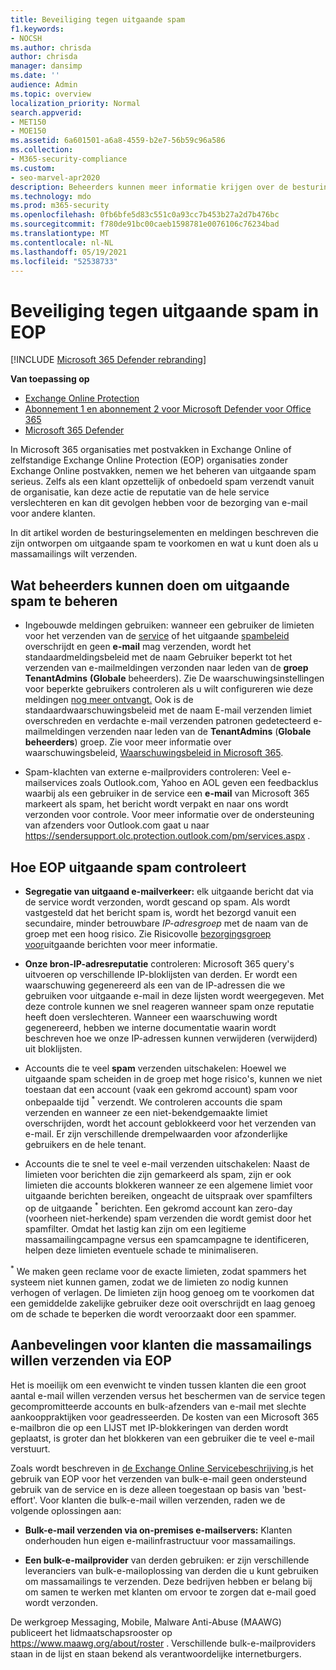 ```yaml
---
title: Beveiliging tegen uitgaande spam
f1.keywords:
- NOCSH
ms.author: chrisda
author: chrisda
manager: dansimp
ms.date: ''
audience: Admin
ms.topic: overview
localization_priority: Normal
search.appverid:
- MET150
- MOE150
ms.assetid: 6a601501-a6a8-4559-b2e7-56b59c96a586
ms.collection:
- M365-security-compliance
ms.custom:
- seo-marvel-apr2020
description: Beheerders kunnen meer informatie krijgen over de besturingselementen voor uitgaande spam in Exchange Online Protection (EOP) en wat u moet doen als u massamailings wilt verzenden.
ms.technology: mdo
ms.prod: m365-security
ms.openlocfilehash: 0fb6bfe5d83c551c0a93cc7b453b27a2d7b476bc
ms.sourcegitcommit: f780de91bc00caeb1598781e0076106c76234bad
ms.translationtype: MT
ms.contentlocale: nl-NL
ms.lasthandoff: 05/19/2021
ms.locfileid: "52538733"
---
```

# <a name="outbound-spam-protection-in-eop"></a>Beveiliging tegen uitgaande spam in EOP

[!INCLUDE [Microsoft 365 Defender rebranding](../includes/microsoft-defender-for-office.md)]

**Van toepassing op**
- [Exchange Online Protection](exchange-online-protection-overview.md)
- [Abonnement 1 en abonnement 2 voor Microsoft Defender voor Office 365](defender-for-office-365.md)
- [Microsoft 365 Defender](../defender/microsoft-365-defender.md)

In Microsoft 365 organisaties met postvakken in Exchange Online of zelfstandige Exchange Online Protection (EOP) organisaties zonder Exchange Online postvakken, nemen we het beheren van uitgaande spam serieus. Zelfs als een klant opzettelijk of onbedoeld spam verzendt vanuit de organisatie, kan deze actie de reputatie van de hele service verslechteren en kan dit gevolgen hebben voor de bezorging van e-mail voor andere klanten.

In dit artikel worden de besturingselementen en meldingen beschreven die zijn ontworpen om uitgaande spam te voorkomen en wat u kunt doen als u massamailings wilt verzenden.

## <a name="what-admins-can-do-to-control-outbound-spam"></a>Wat beheerders kunnen doen om uitgaande spam te beheren

- Ingebouwde meldingen gebruiken: wanneer een gebruiker de limieten voor het verzenden van de [service](/office365/servicedescriptions/exchange-online-service-description/exchange-online-limits#sending-limits-across-office-365-options) of het  uitgaande [spambeleid](configure-the-outbound-spam-policy.md) overschrijdt en geen **e-mail** mag verzenden, wordt het standaardmeldingsbeleid met de naam Gebruiker beperkt tot het verzenden van e-mailmeldingen verzonden naar leden van de **groep TenantAdmins** **(Globale** beheerders). Zie De waarschuwingsinstellingen voor beperkte gebruikers controleren als u wilt configureren wie deze meldingen [nog meer ontvangt.](removing-user-from-restricted-users-portal-after-spam.md#verify-the-alert-settings-for-restricted-users) Ook is de standaardwaarschuwingsbeleid met de  naam E-mail verzenden limiet overschreden en verdachte e-mail verzenden patronen gedetecteerd e-mailmeldingen verzenden naar leden van de **TenantAdmins** (**Globale beheerders**) groep.  Zie voor meer informatie over waarschuwingsbeleid, [Waarschuwingsbeleid in Microsoft 365](../../compliance/alert-policies.md).

- Spam-klachten van externe e-mailproviders controleren: Veel e-mailservices zoals Outlook.com, Yahoo en AOL geven een feedbacklus waarbij als een gebruiker in de service een **e-mail** van Microsoft 365 markeert als spam, het bericht wordt verpakt en naar ons wordt verzonden voor controle. Voor meer informatie over de ondersteuning van afzenders voor Outlook.com gaat u naar <https://sendersupport.olc.protection.outlook.com/pm/services.aspx> .

## <a name="how-eop-controls-outbound-spam"></a>Hoe EOP uitgaande spam controleert

- **Segregatie van uitgaand e-mailverkeer:** elk uitgaande bericht dat via de service wordt verzonden, wordt gescand op spam. Als wordt vastgesteld dat het bericht spam is, wordt het bezorgd vanuit een secundaire, minder betrouwbare _IP-adresgroep_ met de naam van de groep met een hoog risico. Zie Risicovolle [bezorgingsgroep voor](high-risk-delivery-pool-for-outbound-messages.md)uitgaande berichten voor meer informatie.

- **Onze bron-IP-adresreputatie** controleren: Microsoft 365 query's uitvoeren op verschillende IP-bloklijsten van derden. Er wordt een waarschuwing gegenereerd als een van de IP-adressen die we gebruiken voor uitgaande e-mail in deze lijsten wordt weergegeven. Met deze controle kunnen we snel reageren wanneer spam onze reputatie heeft doen verslechteren. Wanneer een waarschuwing wordt gegenereerd, hebben we interne documentatie waarin wordt beschreven hoe we onze IP-adressen kunnen verwijderen (verwijderd) uit bloklijsten.

- Accounts die te veel **spam** verzenden uitschakelen: Hoewel we uitgaande spam scheiden in de groep met hoge risico's, kunnen we niet toestaan dat een account (vaak een gekromd account) spam voor onbepaalde tijd <sup>\*</sup> verzendt. We controleren accounts die spam verzenden en wanneer ze een niet-bekendgemaakte limiet overschrijden, wordt het account geblokkeerd voor het verzenden van e-mail. Er zijn verschillende drempelwaarden voor afzonderlijke gebruikers en de hele tenant.

- Accounts die te snel te veel e-mail verzenden uitschakelen: Naast de limieten voor berichten die zijn gemarkeerd als spam, zijn er ook limieten die accounts blokkeren wanneer ze een algemene limiet voor uitgaande berichten bereiken, ongeacht de uitspraak over spamfilters op de uitgaande <sup>\*</sup> berichten. Een gekromd account kan zero-day (voorheen niet-herkende) spam verzenden die wordt gemist door het spamfilter. Omdat het lastig kan zijn om een legitieme massamailingcampagne versus een spamcampagne te identificeren, helpen deze limieten eventuele schade te minimaliseren.

<sup>\*</sup> We maken geen reclame voor de exacte limieten, zodat spammers het systeem niet kunnen gamen, zodat we de limieten zo nodig kunnen verhogen of verlagen. De limieten zijn hoog genoeg om te voorkomen dat een gemiddelde zakelijke gebruiker deze ooit overschrijdt en laag genoeg om de schade te beperken die wordt veroorzaakt door een spammer.

## <a name="recommendations-for-customers-who-want-to-send-mass-mailings-through-eop"></a>Aanbevelingen voor klanten die massamailings willen verzenden via EOP

Het is moeilijk om een evenwicht te vinden tussen klanten die een groot aantal e-mail willen verzenden versus het beschermen van de service tegen gecompromitteerde accounts en bulk-afzenders van e-mail met slechte aankooppraktijken voor geadresseerden. De kosten van een Microsoft 365 e-mailbron die op een LIJST met IP-blokkeringen van derden wordt geplaatst, is groter dan het blokkeren van een gebruiker die te veel e-mail verstuurt.

Zoals wordt beschreven in [de Exchange Online Servicebeschrijving,](/office365/servicedescriptions/exchange-online-service-description/exchange-online-limits)is het gebruik van EOP voor het verzenden van bulk-e-mail geen ondersteund gebruik van de service en is deze alleen toegestaan op basis van 'best-effort'. Voor klanten die bulk-e-mail willen verzenden, raden we de volgende oplossingen aan:

- **Bulk-e-mail verzenden via on-premises e-mailservers:** Klanten onderhouden hun eigen e-mailinfrastructuur voor massamailings.

- **Een bulk-e-mailprovider** van derden gebruiken: er zijn verschillende leveranciers van bulk-e-mailoplossing van derden die u kunt gebruiken om massamailings te verzenden. Deze bedrijven hebben er belang bij om samen te werken met klanten om ervoor te zorgen dat e-mail goed wordt verzonden.

De werkgroep Messaging, Mobile, Malware Anti-Abuse (MAAWG) publiceert het lidmaatschapsrooster op <https://www.maawg.org/about/roster> . Verschillende bulk-e-mailproviders staan in de lijst en staan bekend als verantwoordelijke internetburgers.
